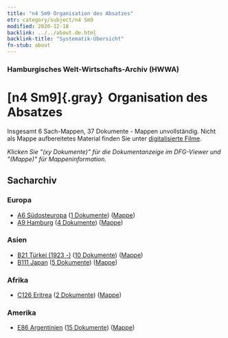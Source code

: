 ```yaml
---
title: "n4 Sm9 Organisation des Absatzes"
etr: category/subject/n4 Sm9
modified: 2020-12-18
backlink: ../../about.de.html
backlink-title: "Systematik-Übersicht"
fn-stub: about
---
```


### Hamburgisches Welt-Wirtschafts-Archiv (HWWA)
# [n4 Sm9]{.gray}&#8201; Organisation des Absatzes&#160; 




Insgesamt 6 Sach-Mappen, 37 Dokumente - Mappen unvollständig.
Nicht als Mappe aufbereitetes Material finden Sie unter [digitalisierte Filme](/film/h1_sh).

_Klicken Sie "(xy Dokumente)" für die Dokumentanzeige im DFG-Viewer und "(Mappe)" für Mappeninformation._

## Sacharchiv




### Europa

- [A6 Südosteuropa](../../../geo/about.de.html#A6) (<a href="https://dfg-viewer.de/show/?tx_dlf[id]=https://pm20.zbw.eu/mets/sh/1409xx/140900/1450xx/145058/public.mets.de.xml" target="_blank">1 Dokumente</a>) ([Mappe](http://purl.org/pressemappe20/folder/sh/140900,145058))
- [A9 Hamburg](../../../geo/about.de.html#A9) (<a href="https://dfg-viewer.de/show/?tx_dlf[id]=https://pm20.zbw.eu/mets/sh/1409xx/140905/1450xx/145058/public.mets.de.xml" target="_blank">4 Dokumente</a>) ([Mappe](http://purl.org/pressemappe20/folder/sh/140905,145058))

### Asien

- [B21 Türkei (1923 -)](../../../geo/about.de.html#B21) (<a href="https://dfg-viewer.de/show/?tx_dlf[id]=https://pm20.zbw.eu/mets/sh/1411xx/141111/1450xx/145058/public.mets.de.xml" target="_blank">10 Dokumente</a>) ([Mappe](http://purl.org/pressemappe20/folder/sh/141111,145058))
- [B111 Japan](../../../geo/about.de.html#B111) (<a href="https://dfg-viewer.de/show/?tx_dlf[id]=https://pm20.zbw.eu/mets/sh/1412xx/141272/1450xx/145058/public.mets.de.xml" target="_blank">5 Dokumente</a>) ([Mappe](http://purl.org/pressemappe20/folder/sh/141272,145058))

### Afrika

- [C126 Eritrea](../../../geo/about.de.html#C126) (<a href="https://dfg-viewer.de/show/?tx_dlf[id]=https://pm20.zbw.eu/mets/sh/1414xx/141483/1450xx/145058/public.mets.de.xml" target="_blank">2 Dokumente</a>) ([Mappe](http://purl.org/pressemappe20/folder/sh/141483,145058))

### Amerika

- [E86 Argentinien](../../../geo/about.de.html#E86) (<a href="https://dfg-viewer.de/show/?tx_dlf[id]=https://pm20.zbw.eu/mets/sh/1416xx/141692/1450xx/145058/public.mets.de.xml" target="_blank">15 Dokumente</a>) ([Mappe](http://purl.org/pressemappe20/folder/sh/141692,145058))


